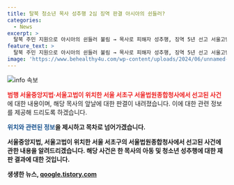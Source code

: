 ```yaml
---
title: 탈북 청소년 목사 성추행 2심 징역 판결 아시아의 쉰들러?
categories:
  - News
excerpt: >
  탈북 주민 지원으로 아시아의 쉰들러 불림 → 목사로 피해자 성추행, 징역 5년 선고 서울고법은 목사로 알려진 천씨에 대해 아동·청소년 성추행 등 혐의로 5년 징역을 선고했다. 2016년부터 2023년까지 5명의 피해자를 성폭행하고 성적으로 학대한 혐의로 재판에 넘겨진 천씨는 항소심에서도 징역 5년을 선고받았으며, 피해자들의 탈북자나 그 자녀였다는 점에서 비난을 받았다. 또한, 반성하지 않는 태도와 피해 회복에 대한 부담을 피한 행동도 재판부에 의해 비난받은 바 있다.
feature_text: >
  탈북 주민 지원으로 아시아의 쉰들러 불림 → 목사로 피해자 성추행, 징역 5년 선고 서울고법은 목사로 알려진 천씨에 대해 아동·청소년 성추행 등 혐의로 5년 징역을 선고했다. 2016년부터 2023년까지 5명의 피해자를 성폭행하고 성적으로 학대한 혐의로 재판에 넘겨진 천씨는 항소심에서도 징역 5년을 선고받았으며, 피해자들의 탈북자나 그 자녀였다는 점에서 비난을 받았다. 또한, 반성하지 않는 태도와 피해 회복에 대한 부담을 피한 행동도 재판부에 의해 비난받은 바 있다.
image: 'https://www.behealthy4u.com/wp-content/uploads/2024/06/unnamed-file.png'
---
```


<p><img src="https://www.behealthy4u.com/wp-content/uploads/2024/06/unnamed-file.png" alt="info 속보" /></p>

<p><b><span style="color: #ee2323;">범행 서울중앙지법·서울고법이 위치한 서울 서초구 서울법원종합청사에서 선고된 사건</span></b>에 대한 내용이며, 해당 목사의 앞날에 대한 판결이 내려졌습니다. 이에 대한 관련 정보를 제공해 드리도록 하겠습니다. </p>

<p><b><span style="color: #1a5490;">위치와 관련된 정보</span><b>을 제시하고 목차로 넘어가겠습니다. </p>

<p>서울중앙지법, 서울고법이 위치한 서울 서초구의 서울법원종합청사에서 선고된 사건에 관한 내용을 알려드리겠습니다. 해당 사건은 한 목사의 아동 및 청소년 성추행에 대한 재판 결과에 대한 것입니다.</p>
생생한 뉴스, <a href="https://qoogle.tistory.com" rel="dofollow">qoogle.tistory.com</a>


